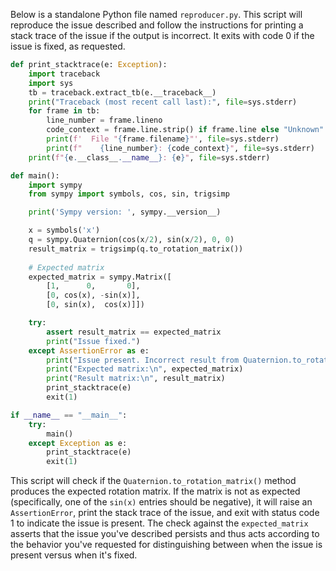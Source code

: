 Below is a standalone Python file named `reproducer.py`. This script will reproduce the issue described and follow the instructions for printing a stack trace of the issue if the output is incorrect. It exits with code 0 if the issue is fixed, as requested.

```python
def print_stacktrace(e: Exception):
    import traceback
    import sys
    tb = traceback.extract_tb(e.__traceback__)
    print("Traceback (most recent call last):", file=sys.stderr)
    for frame in tb:
        line_number = frame.lineno
        code_context = frame.line.strip() if frame.line else "Unknown"
        print(f'  File "{frame.filename}"', file=sys.stderr)
        print(f"    {line_number}: {code_context}", file=sys.stderr)
    print(f"{e.__class__.__name__}: {e}", file=sys.stderr)

def main():
    import sympy
    from sympy import symbols, cos, sin, trigsimp

    print('Sympy version: ', sympy.__version__)

    x = symbols('x')
    q = sympy.Quaternion(cos(x/2), sin(x/2), 0, 0)
    result_matrix = trigsimp(q.to_rotation_matrix())
    
    # Expected matrix
    expected_matrix = sympy.Matrix([
        [1,      0,       0],
        [0, cos(x), -sin(x)],
        [0, sin(x),  cos(x)]])

    try:
        assert result_matrix == expected_matrix
        print("Issue fixed.")
    except AssertionError as e:
        print("Issue present. Incorrect result from Quaternion.to_rotation_matrix().")
        print("Expected matrix:\n", expected_matrix)
        print("Result matrix:\n", result_matrix)
        print_stacktrace(e)
        exit(1)

if __name__ == "__main__":
    try:
        main()
    except Exception as e:
        print_stacktrace(e)
        exit(1)
```

This script will check if the `Quaternion.to_rotation_matrix()` method produces the expected rotation matrix. If the matrix is not as expected (specifically, one of the `sin(x)` entries should be negative), it will raise an `AssertionError`, print the stack trace of the issue, and exit with status code 1 to indicate the issue is present. The check against the `expected_matrix` asserts that the issue you've described persists and thus acts according to the behavior you've requested for distinguishing between when the issue is present versus when it's fixed.